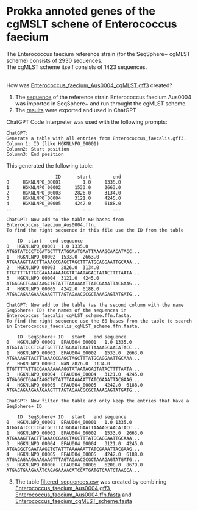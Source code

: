 # Prokka annoted genes of the cgMSLT schene of Enterococcus faecium
The Enterococcus faecium reference strain (for the SeqSphere+ cgMLST scheme) consists of 2930 sequences.<br>
The cgMLST scheme itself consists of 1423 sequences.<br><br>

How was [Enterococcus_faecium_Aus0004_cgMLST.gff3](https://github.com/zmeel/cgMSLT-Entfae/blob/main/Enterococcus_faecium_Aus0004_cgMLST.gff3) created?<br>
1) The [sequence](https://raw.githubusercontent.com/zmeel/cgMSLT-Entfae/main/Enterococcus%20faecium%20strain%20Aus0004.fasta) of the reference strain Enterococcus faecium Aus0004 was imported in SeqSphere+ and run throught the cgMLST scheme.<br>
2) The [results](https://github.com/zmeel/cgMSLT-Entfae/blob/main/Enterococcus_faecium_cgMLST_scheme.fasta) were exported and used in ChatGPT <br>


ChatGPT Code Interpreter was used with the following prompts:
```
ChatGPT:
Generate a table with all entries from Enterococcus_faecalis.gff3. 
Column 1: ID (like HGKNLNPO_00001)
Column2: Start position
Column3: End position
```
This generated the following table:<br>
```
                  ID      start        end
0     HGKNLNPO_00001        1.0     1335.0
1     HGKNLNPO_00002     1533.0     2663.0
2     HGKNLNPO_00003     2826.0     3134.0
3     HGKNLNPO_00004     3121.0     4245.0
4     HGKNLNPO_00005     4242.0     6188.0
...              ...        ...        ...
```
```
ChatGPT: Now add to the table 60 bases from Enterococcus_faecium_Aus0004.ffn.
To find the right sequence in this file use the ID from the table
```
```
	ID	start	end	sequence
0	HGKNLNPO_00001	1.0	1335.0	ATGGTATCCCTCGATGCTTTATGGAATGAATTAAAAGCAACATACC...
1	HGKNLNPO_00002	1533.0	2663.0	ATGAAAGTTACTTTAAACCGAGCTAGCTTTATGCAGGAATTGCAAA...
2	HGKNLNPO_00003	2826.0	3134.0	TTGTTTTATTGCGAAAAAAAAGGTATAATAGAGTATACTTTTAATA...
3	HGKNLNPO_00004	3121.0	4245.0	ATGAGGCTGAATAAGCTGTATTTAAAAAATTATCGAAATTACGAAG...
4	HGKNLNPO_00005	4242.0	6188.0	ATGACAGAAGAAAGAAGTTTAGTAGAACGCGCTAAAGAGTATGATG...
```
```
ChatGPT: Now add to the table (as the second column with the name SeqSphere+ ID) the names of the sequences in Enterococcus_faecalis_cgMLST_scheme.ffn.fasta.
To find the right sequence use the 60 bases from the table to search in Enterococcus_faecalis_cgMLST_scheme.ffn.fasta.
```
```
	ID	SeqSphere+ ID	start	end	sequence
0	HGKNLNPO_00001	EFAU004_00001	1.0	1335.0	ATGGTATCCCTCGATGCTTTATGGAATGAATTAAAAGCAACATACC...
1	HGKNLNPO_00002	EFAU004_00002	1533.0	2663.0	ATGAAAGTTACTTTAAACCGAGCTAGCTTTATGCAGGAATTGCAAA...
2	HGKNLNPO_00003	NaN	2826.0	3134.0	TTGTTTTATTGCGAAAAAAAAGGTATAATAGAGTATACTTTTAATA...
3	HGKNLNPO_00004	EFAU004_00004	3121.0	4245.0	ATGAGGCTGAATAAGCTGTATTTAAAAAATTATCGAAATTACGAAG...
4	HGKNLNPO_00005	EFAU004_00005	4242.0	6188.0	ATGACAGAAGAAAGAAGTTTAGTAGAACGCGCTAAAGAGTATGATG...
```
```
ChatGPT: Now filter the table and only keep the entries that have a SeqSphere+ ID
```
```
	ID	SeqSphere+ ID	start	end	sequence
0	HGKNLNPO_00001	EFAU004_00001	1.0	1335.0	ATGGTATCCCTCGATGCTTTATGGAATGAATTAAAAGCAACATACC...
1	HGKNLNPO_00002	EFAU004_00002	1533.0	2663.0	ATGAAAGTTACTTTAAACCGAGCTAGCTTTATGCAGGAATTGCAAA...
3	HGKNLNPO_00004	EFAU004_00004	3121.0	4245.0	ATGAGGCTGAATAAGCTGTATTTAAAAAATTATCGAAATTACGAAG...
4	HGKNLNPO_00005	EFAU004_00005	4242.0	6188.0	ATGACAGAAGAAAGAAGTTTAGTAGAACGCGCTAAAGAGTATGATG...
5	HGKNLNPO_00006	EFAU004_00006	6208.0	8679.0	ATGAGTGAAGAAATCAGAGAAAACATCCATGATGTCAATCTAACCA...
```


3) The table [filtered_sequences.csv](https://github.com/zmeel/cgMSLT-Entfae/blob/main/filtered_sequences.csv) was created by combining [Enterococcus_faecium_Aus0004.gff3](https://raw.githubusercontent.com/zmeel/cgMSLT-Entfae/main/Enterococcus_faecium_Aus0004.gff3), [Enterococcus_faecium_Aus0004.ffn.fasta](https://raw.githubusercontent.com/zmeel/cgMSLT-Entfae/main/Enterococcus_faecium_Aus0004.ffn.fasta) and [Enterococcus_faecium_cgMLST_scheme.fasta](https://github.com/zmeel/cgMSLT-Entfae/blob/main/Enterococcus_faecium_cgMLST_scheme.fasta)<br>
